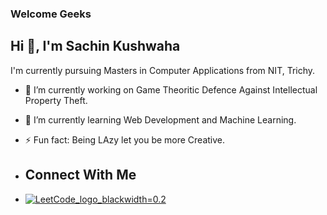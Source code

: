 ### Welcome Geeks
## Hi 👋, I'm Sachin Kushwaha
I'm currently pursuing Masters in Computer Applications from NIT, Trichy.
- 🔭 I’m currently working on Game Theoritic Defence Against Intellectual Property Theft.
- 🌱 I’m currently learning Web Development and Machine Learning.
- ⚡ Fun fact: Being LAzy let you be more Creative.

- ## Connect With Me
- [![LeetCode_logo_black](https://github.com/Sachin-Kushwaha1/Sachin-Kushwaha1/assets/110785295/ea7c48f8-ba9c-4c59-9268-c21a5d02ac49)width=0.2](https://leetcode.com/Sachin_Kushwaha/)

